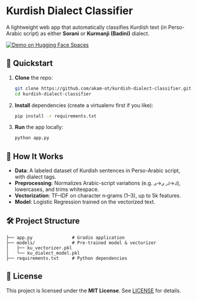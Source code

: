 # Kurdish Dialect Classifier

A lightweight web app that automatically classifies Kurdish text (in Perso-Arabic script) as either **Sorani** or **Kurmanji (Badini)** dialect.

[![Demo on Hugging Face Spaces](https://img.shields.io/badge/Live%20Demo-Hugging%20Face%20Spaces-blue)](https://huggingface.co/spaces/akam-ot/kurdish-dialect-classifier)

## 🚀 Quickstart

1. **Clone** the repo:

   ```bash
   git clone https://github.com/akam-ot/kurdish-dialect-classifier.git
   cd kurdish-dialect-classifier
   ```
2. **Install** dependencies (create a virtualenv first if you like):

   ```bash
   pip install -r requirements.txt
   ```
3. **Run** the app locally:

   ```bash
   python app.py
   ```

## 🧠 How It Works

* **Data**: A labeled dataset of Kurdish sentences in Perso-Arabic script, with dialect tags.
* **Preprocessing**: Normalizes Arabic-script variations (e.g. `ك`→`ک`, `ي`→`ی`), lowercases, and trims whitespace.
* **Vectorization**: TF–IDF on character n‑grams (1–3), up to 5k features.
* **Model**: Logistic Regression trained on the vectorized text.

## 🛠️ Project Structure

```
├── app.py               # Gradio application
├── models/              # Pre-trained model & vectorizer
│   ├── ku_vectorizer.pkl
│   └── ku_dialect_model.pkl
├── requirements.txt     # Python dependencies
```

## 📄 License

This project is licensed under the **MIT License**. See [LICENSE](LICENSE) for details.
